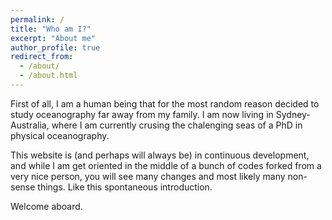 ```yaml
---
permalink: /
title: "Who am I?"
excerpt: "About me"
author_profile: true
redirect_from: 
  - /about/
  - /about.html
---
```


First of all, I am a human being that for the most random reason decided to study oceanography far away from my family. I am now living in Sydney-Australia, where I am currently crusing the chalenging seas of a PhD in physical oceanography. 

This website is (and perhaps will always be) in continuous development, and while I am get oriented in the middle of a bunch of codes forked from a very nice person, you will see many changes and most likely many non-sense things. Like this spontaneous introduction.

Welcome aboard.
